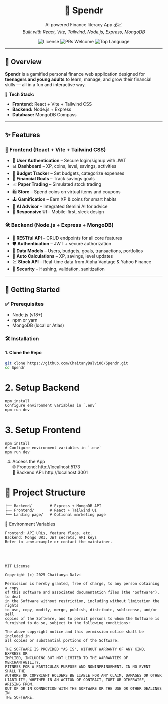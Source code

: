 <h1 align="center">
  💸 Spendr
</h1>

<p align="center">
  Ai powered Finance literacy App  💰📈  
  <br>
  <i>Built with React, Vite, Tailwind, Node.js, Express, MongoDB</i>
</p>

<p align="center">
  <img src="https://img.shields.io/github/license/ChaitanyDalvi06/Spendr" alt="License">
  <img src="https://img.shields.io/badge/PRs-welcome-brightgreen.svg" alt="PRs Welcome">
  <img src="https://img.shields.io/github/languages/top/ChaitanyDalvi06/Spendr" alt="Top Language">
</p>

--- 

## 🌟 Overview

**Spendr** is a gamified personal finance web application designed for **teenagers and young adults** to learn, manage, and grow their financial skills — all in a fun and interactive way.

🔧 **Tech Stack:**
- **Frontend:** React + Vite + Tailwind CSS
- **Backend:** Node.js + Express
- **Database:** MongoDB Compass

---

## ✨ Features

### 🎨 Frontend (React + Vite + Tailwind CSS)
- 🔐 **User Authentication** – Secure login/signup with JWT
- 📊 **Dashboard** – XP, coins, level, savings, activities
- 💸 **Budget Tracker** – Set budgets, categorize expenses
- 🎯 **Financial Goals** – Track savings goals
- 📈 **Paper Trading** – Simulated stock trading
- 🛍️ **Store** – Spend coins on virtual items and coupons
- 🕹️ **Gamification** – Earn XP & coins for smart habits
- 🤖 **AI Advisor** – Integrated Gemini AI for advice
- 📱 **Responsive UI** – Mobile-first, sleek design

### 🛠️ Backend (Node.js + Express + MongoDB)
- 🔁 **RESTful API** – CRUD endpoints for all core features
- 🛡️ **Authentication** – JWT + secure authorization
- 🧠 **Data Models** – Users, budgets, goals, transactions, portfolios
- 📅 **Auto Calculations** – XP, savings, level updates
- 💹 **Stock API** – Real-time data from Alpha Vantage & Yahoo Finance
- 🔐 **Security** – Hashing, validation, sanitization

---

## 🚀 Getting Started

### ✅ Prerequisites
- Node.js (v18+)
- npm or yarn
- MongoDB (local or Atlas)

### 🛠️ Installation

#### 1. Clone the Repo
```bash
git clone https://github.com/ChaitanyDalvi06/Spendr.git
cd Spendr
```

# 2. Setup Backend
```cd Backend
npm install
Configure environment variables in `.env`
npm run dev
```

# 3. Setup Frontend
```cd ../Frontend
npm install
# Configure environment variables in `.env`
npm run dev
```

4. Access the App <br>
🌐 Frontend: http://localhost:5173 <br>
🔌 Backend API: http://localhost:3001


# 🧱 Project Structure
```Spendr/
├── Backend/        # Express + MongoDB API
├── Frontend/       # React + Tailwind UI
└── Landing page/   # Optional marketing page
```

🔐 Environment Variables
```Both frontend and backend require .env files:
Frontend: API URLs, feature flags, etc.
Backend: Mongo URI, JWT secrets, API keys
Refer to .env.example or contact the maintainer.
```
 <br>
 <br>

```📄 License
MIT License

Copyright (c) 2025 Chaitanya Dalvi

Permission is hereby granted, free of charge, to any person obtaining a copy
of this software and associated documentation files (the "Software"), to deal
in the Software without restriction, including without limitation the rights
to use, copy, modify, merge, publish, distribute, sublicense, and/or sell  
copies of the Software, and to permit persons to whom the Software is  
furnished to do so, subject to the following conditions:

The above copyright notice and this permission notice shall be included in  
all copies or substantial portions of the Software.

THE SOFTWARE IS PROVIDED "AS IS", WITHOUT WARRANTY OF ANY KIND, EXPRESS OR  
IMPLIED, INCLUDING BUT NOT LIMITED TO THE WARRANTIES OF MERCHANTABILITY,  
FITNESS FOR A PARTICULAR PURPOSE AND NONINFRINGEMENT. IN NO EVENT SHALL THE  
AUTHORS OR COPYRIGHT HOLDERS BE LIABLE FOR ANY CLAIM, DAMAGES OR OTHER  
LIABILITY, WHETHER IN AN ACTION OF CONTRACT, TORT OR OTHERWISE, ARISING FROM,  
OUT OF OR IN CONNECTION WITH THE SOFTWARE OR THE USE OR OTHER DEALINGS IN  
THE SOFTWARE.
```
